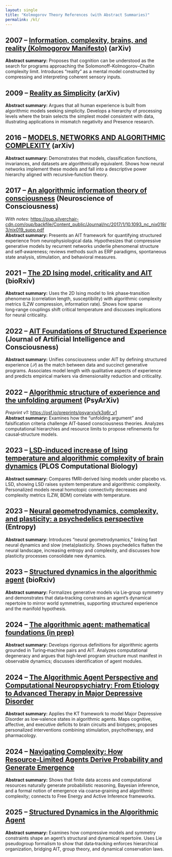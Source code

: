 ```yaml
---
layout: single
title: "Kolmogorov Theory References (with Abstract Summaries)"
permalink: /kt/
---
```



## 2007 – [Information, complexity, brains, and reality (Kolmogorov Manifesto)](https://arxiv.org/abs/0704.1147) (arXiv)  
**Abstract summary:** Proposes that cognition can be understood as the search for programs approaching the Solomonoff–Kolmogorov–Chaitin complexity limit.  Introduces “reality” as a mental model constructed by compressing and interpreting coherent sensory inputs.

## 2009 – [Reality as Simplicity](https://arxiv.org/abs/0903.1193) (arXiv)  
**Abstract summary:** Argues that all human experience is built from algorithmic models seeking simplicity.  Develops a hierarchy of processing levels where the brain selects the simplest model consistent with data, illustrating applications in mismatch negativity and Presence research.

## 2016 – [MODELS, NETWORKS AND ALGORITHMIC COMPLEXITY](https://arxiv.org/abs/1612.05627) (arXiv)  
**Abstract summary:** Demonstrates that models, classification functions, invariances, and datasets are algorithmically equivalent.  Shows how neural networks implement these models and fall into a descriptive power hierarchy aligned with recursive‑function theory.

## 2017 – [An algorithmic information theory of consciousness](https://academic.oup.com/nc/article/2017/1/nix019/4470874) (Neuroscience of Consciousness)  
_With notes:_ https://oup.silverchair-cdn.com/oup/backfile/Content_public/Journal/nc/2017/1/10.1093_nc_nix019/3/nix019_supp.pdf  
**Abstract summary:** Presents an AIT framework for quantifying structured experience from neurophysiological data.  Hypothesizes that compressive generative models by recurrent networks underlie phenomenal structure and self‑awareness; reviews methods such as ERP paradigms, spontaneous state analysis, stimulation, and behavioral measures.

## 2021 – [The 2D Ising model, criticality and AIT](https://www.biorxiv.org/content/10.1101/2021.10.21.465265v1) (bioRxiv)  
**Abstract summary:** Uses the 2D Ising model to link phase‑transition phenomena (correlation length, susceptibility) with algorithmic complexity metrics (LZW compression, information rate).  Shows how sparse long‑range couplings shift critical temperature and discusses implications for neural criticality.

## 2022 – [AIT Foundations of Structured Experience](https://www.worldscientific.com/doi/10.1142/S2705078522500047) (Journal of Artificial Intelligence and Consciousness)  
**Abstract summary:** Unifies consciousness under AIT by defining structured experience (*𝒮*) as the match between data and succinct generative programs.  Associates model length with qualitative aspects of experience and predicts empirical markers via dimensionality reduction and criticality.

## 2022 – [Algorithmic structure of experience and the unfolding argument](https://osf.io/preprints/psyarxiv/7nbsw) (PsyArXiv)  
_Preprint v1:_ https://osf.io/preprints/psyarxiv/k3q6r_v1  
**Abstract summary:** Examines how the “unfolding argument” and falsification criteria challenge AIT‑based consciousness theories.  Analyzes computational hierarchies and resource limits to propose refinements for causal‑structure models.

## 2023 – [LSD‑induced increase of Ising temperature and algorithmic complexity of brain dynamics](https://journals.plos.org/ploscompbiol/article?id=10.1371/journal.pcbi.1010811) (PLOS Computational Biology)  
**Abstract summary:** Compares fMRI‑derived Ising models under placebo vs. LSD, showing LSD raises system temperature and algorithmic complexity.  Personalized models reveal homotopic connectivity decreases and complexity metrics (LZW, BDM) correlate with temperature.

## 2023 – [Neural geometrodynamics, complexity, and plasticity: a psychedelics perspective](https://www.mdpi.com/1099-4300/26/1/90) (Entropy)  
**Abstract summary:** Introduces “neural geometrodynamics,” linking fast neural dynamics and slow (meta)plasticity.  Shows psychedelics flatten the neural landscape, increasing entropy and complexity, and discusses how plasticity processes consolidate new dynamics.

## 2023 – [Structured dynamics in the algorithmic agent](https://www.biorxiv.org/content/10.1101/2023.12.12.571311v1) (bioRxiv)  
**Abstract summary:** Formalizes generative models via Lie‑group symmetry and demonstrates that data‑tracking constrains an agent’s dynamical repertoire to mirror world symmetries, supporting structured experience and the manifold hypothesis.

## 2024 – [The algorithmic agent: mathematical foundations (in prep)](https://www.overleaf.com/project/64e8ec470bc7c8920a8f36bf)  
**Abstract summary:** Develops rigorous definitions for algorithmic agents grounded in Turing‑machine pairs and AIT.  Analyzes computational degeneracy and argues that high‑level program structure must manifest in observable dynamics; discusses identification of agent modules.

## 2024 – [The Algorithmic Agent Perspective and Computational Neuropsychiatry: From Etiology to Advanced Therapy in Major Depressive Disorder](https://www.mdpi.com/1099-4300/26/11/953)  
**Abstract summary:** Applies the KT framework to model Major Depressive Disorder as low‑valence states in algorithmic agents.  Maps cognitive, affective, and executive deficits to brain circuits and biotypes; proposes personalized interventions combining stimulation, psychotherapy, and pharmacology.

## 2024 – [Navigating Complexity: How Resource‑Limited Agents Derive Probability and Generate Emergence](https://osf.io/3xy5d/)  
**Abstract summary:** Shows that finite data access and computational resources naturally generate probabilistic reasoning, Bayesian inference, and a formal notion of emergence via coarse‑graining and algorithmic complexity; connects to Free Energy and Active Inference frameworks.

## 2025 – [Structured Dynamics in the Algorithmic Agent](https://www.mdpi.com/1099-4300/27/1/90)  
**Abstract summary:** Examines how compressive models and symmetry constraints shape an agent’s structural and dynamical repertoire.  Uses Lie pseudogroup formalism to show that data‑tracking enforces hierarchical organization, bridging AIT, group theory, and dynamical conservation laws.
